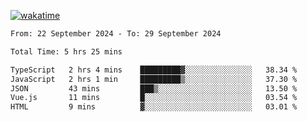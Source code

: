 [![wakatime](https://wakatime.com/badge/user/702d7a0d-6421-40c6-be4d-9b18f6ca91d5.svg)](https://wakatime.com/@702d7a0d-6421-40c6-be4d-9b18f6ca91d5)

<!--START_SECTION:waka-->

```txt
From: 22 September 2024 - To: 29 September 2024

Total Time: 5 hrs 25 mins

TypeScript   2 hrs 4 mins    █████████▓░░░░░░░░░░░░░░░   38.34 %
JavaScript   2 hrs 1 min     █████████▒░░░░░░░░░░░░░░░   37.30 %
JSON         43 mins         ███▒░░░░░░░░░░░░░░░░░░░░░   13.50 %
Vue.js       11 mins         █░░░░░░░░░░░░░░░░░░░░░░░░   03.54 %
HTML         9 mins          ▓░░░░░░░░░░░░░░░░░░░░░░░░   03.01 %
```

<!--END_SECTION:waka-->